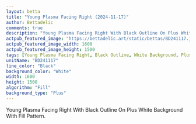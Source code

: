 ```yaml
---
layout: betta
title: "Young Plasma Facing Right (2024-11-17)"
author: Bettadelic
comments: true
description: "Young Plasma Facing Right With Black Outline On Plus White Background With Fill Pattern."
actpub_featured_image: "https://bettadelic.art/static/bettas/BD241117.jpg"
actpub_featured_image_width: 1600
actpub_featured_image_height: 1500
tags: [Young Plasma Facing Right, Black Outline, White Background, Plus Background Pattern, Fill Pattern, November 2024]
unitName: "BD241117"
line_color: "Black"
background_color: "White"
width: 1600
height: 1500
algorithm: "Fill"
background_type: "Plus"
---
```


Young Plasma Facing Right With Black Outline On Plus White Background With Fill Pattern.
